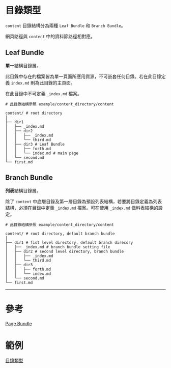 # 目錄類型

`content` 目錄結構分為兩種 `Leaf Bundle` 和 `Branch Bundle`。

網頁路徑與 `content` 中的資料節路徑相對應。

## Leaf Bundle

**單一**結構目錄層。

此目錄中存在的檔案皆為單一頁面所應用資源，不可嵌套任何目錄。若在此目錄定義 `index.md` 則為此目錄的主頁面。

在此目錄中不可定義 `_index.md` 檔案。

```command
# 此目錄結構參照 example/content_directory/content

content/ # root directory
│
├── dir1
│   ├── _index.md
│   ├── dir2
│   │   ├── _index.md
│   │   └── third.md
│   ├── dir3 # Leaf Bundle
│   │   ├── forth.md
│   │   └── index.md # main page
│   └── second.md
└── first.md
```

## Branch Bundle

**列表**結構目錄層。

除了 `content` 中底層目錄及第一層目錄為預設列表結構，若要將目錄定義為列表結構，必須在目錄中定義 `_index.md` 檔案。可在使用 `_index.md` 做料表結構的設定。

```command
# 此目錄結構參照 example/content_directory/content

content/ # root directory, default branch bundle
│
├── dir1 # fist level directory, default branch direcory
│   ├── _index.md # branch bundle setting file
│   ├── dir2 # second level directory, branch bundle
│   │   ├── _index.md
│   │   └── third.md
│   ├── dir3
│   │   ├── forth.md
│   │   └── index.md
│   └── second.md
└── first.md
```

-----
# 參考

[Page Bundle](https://gohugo.io/content-management/page-bundles/)

# 範例

[目錄類型](example/content_directory)